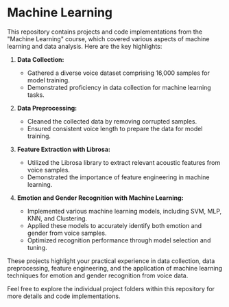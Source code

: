 # Machine Learning

This repository contains projects and code implementations from the "Machine Learning" course, which covered various aspects of machine learning and data analysis. Here are the key highlights:

1. **Data Collection:**
   - Gathered a diverse voice dataset comprising 16,000 samples for model training.
   - Demonstrated proficiency in data collection for machine learning tasks.

2. **Data Preprocessing:**
   - Cleaned the collected data by removing corrupted samples.
   - Ensured consistent voice length to prepare the data for model training.

3. **Feature Extraction with Librosa:**
   - Utilized the Librosa library to extract relevant acoustic features from voice samples.
   - Demonstrated the importance of feature engineering in machine learning.

4. **Emotion and Gender Recognition with Machine Learning:**
   - Implemented various machine learning models, including SVM, MLP, KNN, and Clustering.
   - Applied these models to accurately identify both emotion and gender from voice samples.
   - Optimized recognition performance through model selection and tuning.

These projects highlight your practical experience in data collection, data preprocessing, feature engineering, and the application of machine learning techniques for emotion and gender recognition from voice data.

Feel free to explore the individual project folders within this repository for more details and code implementations.
